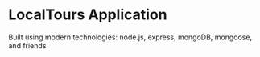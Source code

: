 # LocalTours Application

Built using modern technologies: node.js, express, mongoDB, mongoose, and friends
